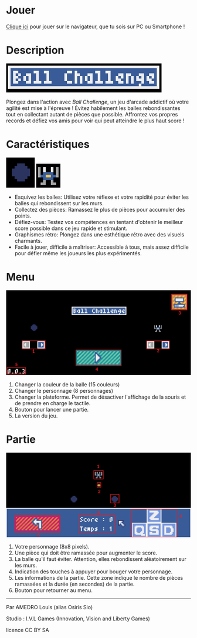 # Jouer

[Clique ici](https://osiris-sio.github.io/HTML_Ball-Challenge/) pour jouer sur le navigateur, que tu sois sur PC ou Smartphone !

# Description 

<img src="res/titre.png" />

Plongez dans l'action avec _Ball Challenge_, un jeu d'arcade addictif où votre agilité est mise à l'épreuve ! Évitez habilement les balles rebondissantes tout en collectant autant de pièces que possible. Affrontez vos propres records et défiez vos amis pour voir qui peut atteindre le plus haut score !

# Caractéristiques

<img src="res/balle.png" /> <img src="res/crabe.png" />

* Esquivez les balles: Utilisez votre réflexe et votre rapidité pour éviter les balles qui rebondissent sur les murs.
* Collectez des pièces: Ramassez le plus de pièces pour accumuler des points.
* Défiez-vous: Testez vos compétences en tentant d'obtenir le meilleur score possible dans ce jeu rapide et stimulant.
* Graphismes rétro: Plongez dans une esthétique rétro avec des visuels charmants.
* Facile à jouer, difficile à maîtriser: Accessible à tous, mais assez difficile pour défier même les joueurs les plus expérimentés.

# Menu

<img src="res/menu.png" style="zoom: 50%;"/>

1. Changer la couleur de la balle (15 couleurs)
2. Changer le personnage (8 personnages)
3. Changer la plateforme. Permet de désactiver l'affichage de la souris et de prendre en charge le tactile.
4. Bouton pour lancer une partie.
5. La version du jeu.

# Partie

<img src="res/partie.png" style="zoom: 50%;"/>

1. Votre personnage (8x8 pixels).
2. Une pièce qui doit être ramassée pour augmenter le score.
3. La balle qu'il faut éviter. Attention, elles rebondissent aléatoirement sur les murs.
4. Indication des touches à appuyer pour bouger votre personnage.
5. Les informations de la partie. Cette zone indique le nombre de pièces ramassées et la durée (en secondes) de la partie.
6. Bouton pour retourner au menu.

________

Par AMEDRO Louis (alias Osiris Sio)

Studio : I.V.L Games (Innovation, Vision and Liberty Games)

licence CC BY SA